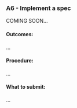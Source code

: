 ### A6 - Implement a spec
COMING SOON...

#### Outcomes:
...

#### Procedure:
...

#### What to submit:
...
